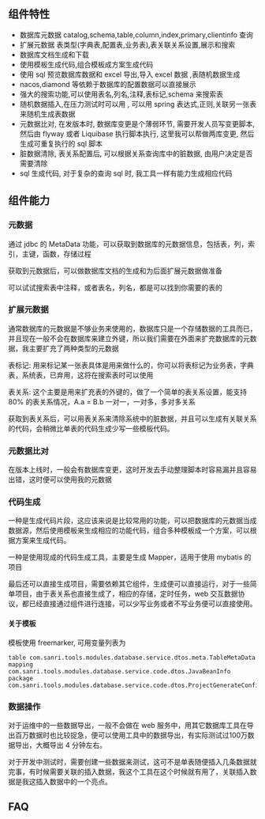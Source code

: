 ## 组件特性

* 数据库元数据 catalog,schema,table,column,index,primary,clientinfo 查询
* 扩展元数据 表类型(字典表,配置表,业务表),表关联关系设置,展示和搜索
* 数据库文档生成和下载
* 使用模板生成代码,组合模板成方案生成代码
* 使用 sql 预览数据库数据和 excel 导出,导入 excel 数据 ,表随机数据生成 
* nacos,diamond 等依赖于数据库的配置数据可以直接展示 
* 强大的搜索功能,可以使用表名,列名,注释,表标记,schema 来搜索表
* 随机数据插入,在压力测试时可以用 , 可以用 spring 表达式,正则,关联另一张表来随机生成表数据
* 元数据比对, 在发版本时, 数据库变更是个薄弱环节, 需要开发人员写变更脚本, 然后由 flyway 或者 Liquibase 执行脚本执行, 这里我可以帮做两库变更, 然后生成可重复执行的 sql 脚本 
* 脏数据清除, 表关系配置后, 可以根据关系查询库中的脏数据, 由用户决定是否需要清除
* sql 生成代码, 对于复杂的查询 sql 时, 我工具一样有能力生成相应代码 

## 组件能力

### 元数据

通过 jdbc 的 MetaData 功能，可以获取到数据库的元数据信息，包括表，列，索引，主键，函数，存储过程

获取到元数据后，可以做数据库文档的生成和为后面扩展元数据做准备

可以试试搜索表中注释，或者表名，列名，都是可以找到你需要的表的

### 扩展元数据

通常数据库的元数据是不够业务来使用的，数据库只是一个存储数据的工具而已，并且现在一般不会在数据库来建立外键，所以我们需要在外面来扩充数据库的元数据，我主要扩充了两种类型的元数据 

表标记: 用来标记某一张表具体是用来做什么的，你可以将表标记为业务表，字典表，系统表，已弃用，这将在搜索表时可以使用

表关系: 这个主要是用来扩充表的外键的，做了一个简单的表关系设置，能支持 80% 的表关系情况，A.a = B.b 一对一，一对多，多对多关系 

获取到表关系后，可以用表关系来清除系统中的脏数据，并且可以生成有关联关系的代码，会稍微比单表的代码生成少写一些模板代码。

### 元数据比对

在版本上线时，一般会有数据库变更，这时开发去手动整理脚本时容易漏并且容易出错，这时便可以使用我的元数据

### 代码生成

一种是生成代码片段，这应该来说是比较常用的功能，可以把数据库的元数据当成数据源，然后使用模板来生成相应的功能代码，组合多种模板成一个方案，可以根据方案来生成代码。

一种是使用现成的代码生成工具，主要是生成 Mapper，适用于使用 mybatis 的项目

最后还可以直接生成项目，需要依赖其它组件，生成便可以直接运行，对于一些简单项目，由于表关系也直接生成了，相应的存储，定时任务，web 交互数据协议，都已经直接通过组件进行连接，可以少写业务或者不写业务便可以直接使用。 

#### 关于模板

模板使用 freemarker, 可用变量列表为

```
table com.sanri.tools.modules.database.service.dtos.meta.TableMetaData
mapping com.sanri.tools.modules.database.service.code.dtos.JavaBeanInfo
package com.sanri.tools.modules.database.service.code.dtos.ProjectGenerateConfig.PackageConfig
```

### 数据操作

对于运维中的一些数据导出，一般不会做在 web 服务中，用其它数据库工具在导出百万数据时也比较捉急，便可以使用工具中的数据导出，有实际测试过100万数据导出，大概导出 4 分钟左右。

对于开发中测试时，需要创建一些数据来测试，这可不是单表随便插入几条数据就完事，有时候需要关联的插入数据，我这个工具在这个时候就有用了，关联插入数据是我这插入数据中的一个亮点。

## FAQ
